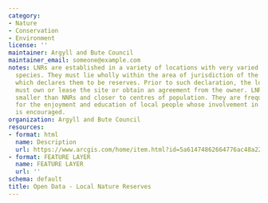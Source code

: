 ```yaml
---
category:
- Nature
- Conservation
- Environment
license: ''
maintainer: Argyll and Bute Council
maintainer_email: someone@example.com
notes: LNRs are established in a variety of locations with very varied habitats and
  species. They must lie wholly within the area of jurisdiction of the local authority
  which declares them to be reserves. Prior to such declaration, the local authority
  must own or lease the site or obtain an agreement from the owner. LNRs are generally
  smaller than NNRs and closer to centres of population. They are frequently provided
  for the enjoyment and education of local people whose involvement in site management
  is encouraged.
organization: Argyll and Bute Council
resources:
- format: html
  name: Description
  url: https://www.arcgis.com/home/item.html?id=5a61474862664776ac48a22db2b771b4
- format: FEATURE LAYER
  name: FEATURE LAYER
  url: ''
schema: default
title: Open Data - Local Nature Reserves
---
```

